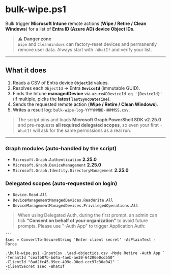 # bulk-wipe.ps1

Bulk trigger **Microsoft Intune** remote actions (**Wipe / Retire / Clean Windows**) for a list of **Entra ID (Azure AD) device Object IDs**.

> ⚠️ **Danger zone**  
> `Wipe` and `CleanWindows` can factory-reset devices and permanently remove user data. Always start with `-WhatIf` and verify your list.

---

## What it does

1. Reads a CSV of Entra device **`ObjectId`** values.  
2. Resolves each `ObjectId` → Entra **`DeviceId`** (immutable GUID).  
3. Finds the Intune **managedDevice** via `azureADDeviceId eq '{DeviceId}'` (if multiple, picks the **latest `lastSyncDateTime`**).  
4. Sends the requested remote action (**Wipe / Retire / Clean Windows**).  
5. Writes a result log: `bulk-wipe-log-YYYYMMDD-HHMMSS.csv`.

> The script pins and loads **Microsoft Graph PowerShell SDK v2.25.0** and pre-requests **all required delegated scopes**, so even your first `-WhatIf` will ask for the same permissions as a real run.

---

### Graph modules (auto-handled by the script)

- `Microsoft.Graph.Authentication` **2.25.0**  
- `Microsoft.Graph.DeviceManagement` **2.25.0**  
- `Microsoft.Graph.Identity.DirectoryManagement` **2.25.0**

### Delegated scopes (auto-requested on login)

- `Device.Read.All`  
- `DeviceManagementManagedDevices.ReadWrite.All`  
- `DeviceManagementManagedDevices.PrivilegedOperations.All`

> When using Delegated Auth, during the first prompt, an admin can tick **“Consent on behalf of your organization”** to avoid future prompts.
> Please use "-Auth App" to trigger Application Auth:

    ```
    $sec = ConvertTo-SecureString 'Enter client secret' -AsPlainText -Force

    .\bulk-wipe.ps1 -InputCsv .\aad-objectids.csv -Mode Retire -Auth App `
    -TenantId "ceafb87b-bd4a-4aeb-ae30-64206e0cd550" `
    -ClientId "8ad2fc45-99ec-499e-90ed-ccc97c30a041" `
    -ClientSecret $sec -WhatIf
    ```


